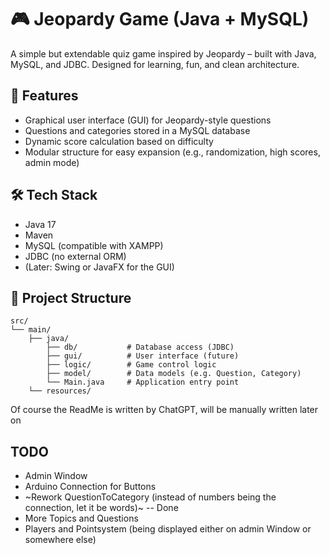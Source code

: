 # 🎮 Jeopardy Game (Java + MySQL)

A simple but extendable quiz game inspired by Jeopardy – built with Java, MySQL, and JDBC. Designed for learning, fun, and clean architecture.

## 🚀 Features

- Graphical user interface (GUI) for Jeopardy-style questions
- Questions and categories stored in a MySQL database
- Dynamic score calculation based on difficulty
- Modular structure for easy expansion (e.g., randomization, high scores, admin mode)

## 🛠️ Tech Stack

- Java 17
- Maven
- MySQL (compatible with XAMPP)
- JDBC (no external ORM)
- (Later: Swing or JavaFX for the GUI)

## 📁 Project Structure

```text
src/
└── main/
    ├── java/
        ├── db/           # Database access (JDBC)
        ├── gui/          # User interface (future)
        ├── logic/        # Game control logic
        ├── model/        # Data models (e.g. Question, Category)
        └── Main.java     # Application entry point
    └── resources/

```
Of course the ReadMe is written by ChatGPT, will be manually written later on



## TODO

- Admin Window
- Arduino Connection for Buttons
- ~Rework QuestionToCategory (instead of numbers being the connection, let it be words)~ -- Done
- More Topics and Questions
- Players and Pointsystem (being displayed either on admin Window or somewhere else)
